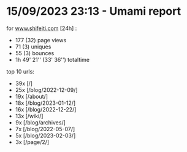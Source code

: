 # 15/09/2023 23:13 - Umami report
for www.shifeiti.com [24h] :

 - 177 (32) page views
 - 71 (3) uniques
 - 55 (3) bounces
 - 1h 49' 21'' (33' 36'') totaltime


top 10 urls:
 - 39x [/]
 - 25x [/blog/2022-12-09/]
 - 19x [/about/]
 - 18x [/blog/2023-01-12/]
 - 16x [/blog/2022-12-22/]
 - 13x [/wiki/]
 - 9x [/blog/archives/]
 - 7x [/blog/2022-05-07/]
 - 5x [/blog/2023-02-03/]
 - 3x [/page/2/]


